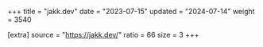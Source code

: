 +++
title = "jakk.dev"
date = "2023-07-15"
updated = "2024-07-14"
weight = 3540

[extra]
source = "https://jakk.dev/"
ratio = 66
size = 3
+++

